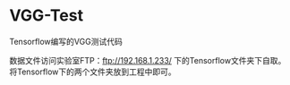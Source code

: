 # VGG-Test
Tensorflow编写的VGG测试代码

数据文件访问实验室FTP：ftp://192.168.1.233/ 下的Tensorflow文件夹下自取。将Tensorflow下的两个文件夹放到工程中即可。
